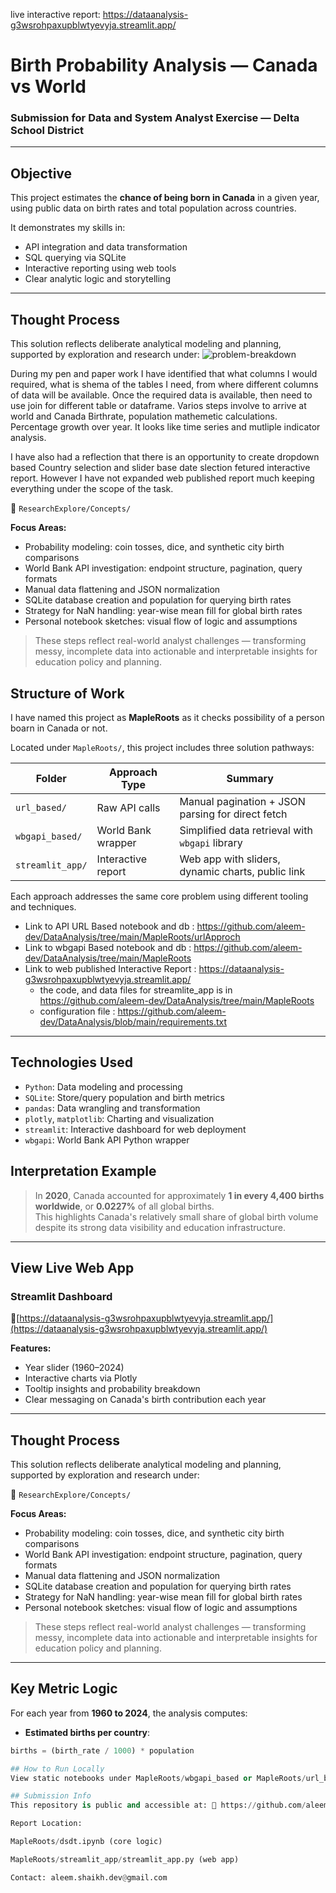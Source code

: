 live interactive report: https://dataanalysis-g3wsrohpaxupblwtyevyja.streamlit.app/

#  Birth Probability Analysis — Canada vs World  
### Submission for Data and System Analyst Exercise — Delta School District  

---

## Objective  
This project estimates the **chance of being born in Canada** in a given year, using public data on birth rates and total population across countries.  

It demonstrates my skills in:  
- API integration and data transformation  
- SQL querying via SQLite  
- Interactive reporting using web tools  
- Clear analytic logic and storytelling

---
## Thought Process

This solution reflects deliberate analytical modeling and planning, supported by exploration and research under:
![problem-breakdown](https://github.com/user-attachments/assets/ae1e3f14-07b1-4033-b1de-48282f96adf6)

During my pen and paper work I have identified that what columns I would required, what is shema of the tables I need, from where different columns of data will be available.  Once the required data is available, then need to use join for different table or dataframe.  Varios steps involve to arrive at world and Canada Birthrate, population mathemetic calculations. Percentage growth over year.  It looks like time series and mutliple indicator analysis.

I have also had a reflection that there is an opportunity to create dropdown based Country selection and slider base date slection fetured interactive report.  However I have not expanded web published report much keeping everything under the scope of the task.

📁 `ResearchExplore/Concepts/`

**Focus Areas:**
- Probability modeling: coin tosses, dice, and synthetic city birth comparisons
- World Bank API investigation: endpoint structure, pagination, query formats
- Manual data flattening and JSON normalization
- SQLite database creation and population for querying birth rates
- Strategy for NaN handling: year-wise mean fill for global birth rates
- Personal notebook sketches: visual flow of logic and assumptions

> These steps reflect real-world analyst challenges — transforming messy, incomplete data into actionable and interpretable insights for education policy and planning.

## Structure of Work  
I have named this project as **MapleRoots** as it checks possibility of a person boarn in Canada or not.

Located under `MapleRoots/`, this project includes three solution pathways:

| Folder               | Approach Type    | Summary                                                |
|----------------------|------------------|--------------------------------------------------------|
| `url_based/`         | Raw API calls     | Manual pagination + JSON parsing for direct fetch      |
| `wbgapi_based/`      | World Bank wrapper| Simplified data retrieval with `wbgapi` library        |
| `streamlit_app/`     | Interactive report| Web app with sliders, dynamic charts, public link      |

Each approach addresses the same core problem using different tooling and techniques.
- Link to API URL Based notebook and db : https://github.com/aleem-dev/DataAnalysis/tree/main/MapleRoots/urlApproch
- Link to wbgapi Based notebook and db : https://github.com/aleem-dev/DataAnalysis/tree/main/MapleRoots
- Link to web published Interactive Report : https://dataanalysis-g3wsrohpaxupblwtyevyja.streamlit.app/
  - the code, and data files for streamlite_app is in https://github.com/aleem-dev/DataAnalysis/tree/main/MapleRoots
  - configuration file : https://github.com/aleem-dev/DataAnalysis/blob/main/requirements.txt

---

## Technologies Used
- `Python`: Data modeling and processing  
- `SQLite`: Store/query population and birth metrics  
- `pandas`: Data wrangling and transformation  
- `plotly`, `matplotlib`: Charting and visualization  
- `streamlit`: Interactive dashboard for web deployment  
- `wbgapi`: World Bank API Python wrapper
## Interpretation Example

> In **2020**, Canada accounted for approximately **1 in every 4,400 births worldwide**, or **0.0227%** of all global births.  
This highlights Canada's relatively small share of global birth volume despite its strong data visibility and education infrastructure.

---

## View Live Web App  

### Streamlit Dashboard  
🔗[https://dataanalysis-g3wsrohpaxupblwtyevyja.streamlit.app/](https://dataanalysis-g3wsrohpaxupblwtyevyja.streamlit.app/)

**Features:**
- Year slider (1960–2024)
- Interactive charts via Plotly
- Tooltip insights and probability breakdown
- Clear messaging on Canada's birth contribution each year

---

## Thought Process

This solution reflects deliberate analytical modeling and planning, supported by exploration and research under:

📁 `ResearchExplore/Concepts/`

**Focus Areas:**
- Probability modeling: coin tosses, dice, and synthetic city birth comparisons
- World Bank API investigation: endpoint structure, pagination, query formats
- Manual data flattening and JSON normalization
- SQLite database creation and population for querying birth rates
- Strategy for NaN handling: year-wise mean fill for global birth rates
- Personal notebook sketches: visual flow of logic and assumptions

> These steps reflect real-world analyst challenges — transforming messy, incomplete data into actionable and interpretable insights for education policy and planning.



---

## Key Metric Logic
For each year from **1960 to 2024**, the analysis computes:
- **Estimated births per country**:  
```python
births = (birth_rate / 1000) * population

## How to Run Locally
View static notebooks under MapleRoots/wbgapi_based or MapleRoots/url_based.

## Submission Info
This repository is public and accessible at: 🔗 https://github.com/aleem-dev/DataAnalysis

Report Location:

MapleRoots/dsdt.ipynb (core logic)

MapleRoots/streamlit_app/streamlit_app.py (web app)

Contact: aleem.shaikh.dev@gmail.com

